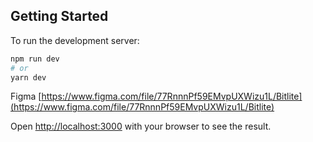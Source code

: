 
## Getting Started

To run the development server:

```bash
npm run dev
# or
yarn dev
```

Figma
[https://www.figma.com/file/77RnnnPf59EMvpUXWizu1L/Bitlite](https://www.figma.com/file/77RnnnPf59EMvpUXWizu1L/Bitlite)

Open [http://localhost:3000](http://localhost:3000) with your browser to see the result.
